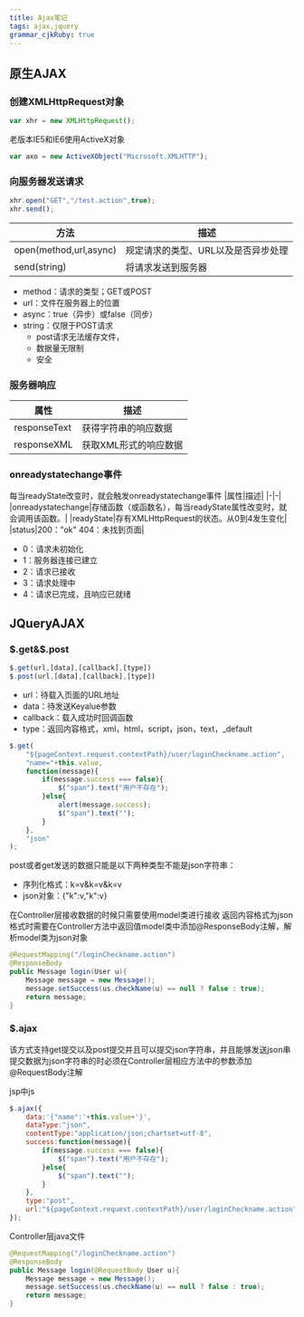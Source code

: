 ```yaml
---
title: Ajax笔记 
tags: ajax,jquery
grammar_cjkRuby: true
---
```

## 原生AJAX
### 创建XMLHttpRequest对象

``` javascript
var xhr = new XMLHttpRequest();
```
老版本IE5和IE6使用ActiveX对象

``` javascript
var axo = new ActiveXObject("Microsoft.XMLHTTP");
```
### 向服务器发送请求

``` javascript
xhr.open("GET","/test.action",true);
xhr.send();
```

| 方法                   | 描述 |
| ---------------------- | ---- |
| open(method,url,async) | 规定请求的类型、URL以及是否异步处理 |
| send(string)           | 将请求发送到服务器 |

- method：请求的类型；GET或POST
- url：文件在服务器上的位置
- async：true（异步）或false（同步）
- string：仅限于POST请求
	- post请求无法缓存文件，
	- 数据量无限制
	- 安全

### 服务器响应
|属性|描述|
|-|-|
|responseText|获得字符串的响应数据|
|responseXML|获取XML形式的响应数据|

### onreadystatechange事件
每当readyState改变时，就会触发onreadystatechange事件
|属性|描述|
|-|-|
|onreadystatechange|存储函数（或函数名），每当readyState属性改变时，就会调用该函数。|
|readyState|存有XMLHttpRequest的状态。从0到4发生变化|
|status|200："ok" 404：未找到页面|

 - 0：请求未初始化
 - 1：服务器连接已建立
 - 2：请求已接收
 - 3：请求处理中
 - 4：请求已完成，且响应已就绪

## JQueryAJAX

### $.get&$.post

``` javascript
$.get(url,[data],[callback],[type])
$.post(url,[data],[callback],[type])
```
 - url：待载入页面的URL地址
 - data：待发送Keyalue参数
 - callback：载入成功时回调函数
 - type：返回内容格式，xml，html，script，json，text，_default

``` javascript
$.get(
	"${pageContext.request.contextPath}/user/loginCheckname.action",
	"name="+this.value,
	function(message){
		if(message.success === false){
			$("span").text("用户不存在");
		}else{
			alert(message.success);
			$("span").text("");
		}
	},
	"json"
);
```
post或者get发送的数据只能是以下两种类型不能是json字符串：

 - 序列化格式：k=v&k=v&k=v
 - json对象：{"k":v,"k":v}

在Controller层接收数据的时候只需要使用model类进行接收
返回内容格式为json格式时需要在Controller方法中返回值model类中添加@ResponseBody注解，解析model类为json对象

``` java
@RequestMapping("/loginCheckname.action")
@ResponseBody
public Message login(User u){
	Message message = new Message();
	message.setSuccess(us.checkName(u) == null ? false : true);
	return message;
}
```
### $.ajax

该方式支持get提交以及post提交并且可以提交json字符串，并且能够发送json串
提交数据为json字符串的时必须在Controller层相应方法中的参数添加@RequestBody注解

jsp中js
``` javascript
$.ajax({
	data:'{"name":'+this.value+'}',
	dataType:"json",
	contentType:"application/json;chartset=utf-8",
	success:function(message){
		if(message.success === false){
			$("span").text("用户不存在");
		}else{
			$("span").text("");
		}
	},
	type:"post",
	url:"${pageContext.request.contextPath}/user/loginCheckname.action"
});
```
Controller层java文件
``` java
@RequestMapping("/loginCheckname.action")
@ResponseBody
public Message login(@RequestBody User u){
	Message message = new Message();
	message.setSuccess(us.checkName(u) == null ? false : true);
	return message;
}
```




